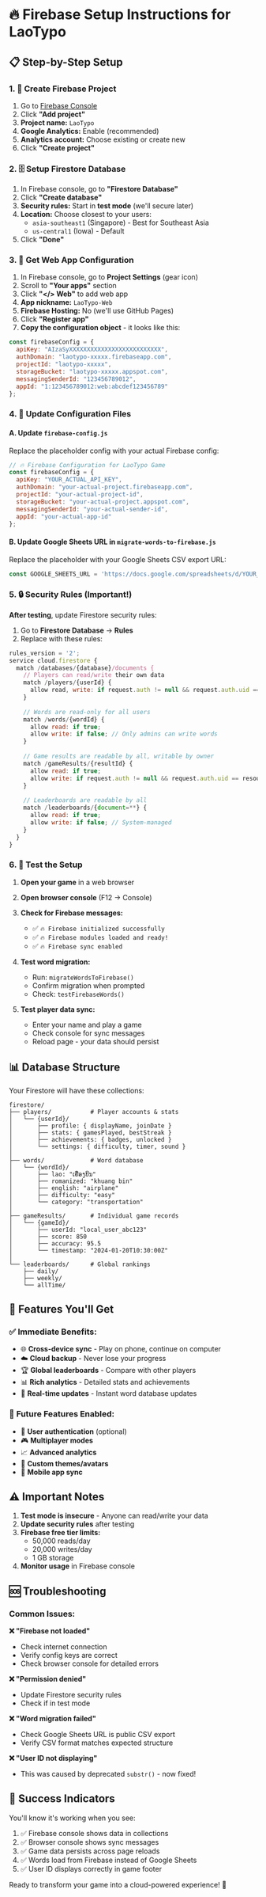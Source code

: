 # 🔥 Firebase Setup Instructions for LaoTypo

## 📋 Step-by-Step Setup

### 1. 🚀 Create Firebase Project

1. Go to [Firebase Console](https://console.firebase.google.com/)
2. Click **"Add project"**
3. **Project name:** `LaoTypo`
4. **Google Analytics:** Enable (recommended)
5. **Analytics account:** Choose existing or create new
6. Click **"Create project"**

### 2. 🗄️ Setup Firestore Database

1. In Firebase console, go to **"Firestore Database"**
2. Click **"Create database"**
3. **Security rules:** Start in **test mode** (we'll secure later)
4. **Location:** Choose closest to your users:
   - `asia-southeast1` (Singapore) - Best for Southeast Asia
   - `us-central1` (Iowa) - Default
5. Click **"Done"**

### 3. 🔧 Get Web App Configuration

1. In Firebase console, go to **Project Settings** (gear icon)
2. Scroll to **"Your apps"** section
3. Click **"</> Web"** to add web app
4. **App nickname:** `LaoTypo-Web`
5. **Firebase Hosting:** No (we'll use GitHub Pages)
6. Click **"Register app"**
7. **Copy the configuration object** - it looks like this:

```javascript
const firebaseConfig = {
  apiKey: "AIzaSyXXXXXXXXXXXXXXXXXXXXXXXXXX",
  authDomain: "laotypo-xxxxx.firebaseapp.com",
  projectId: "laotypo-xxxxx", 
  storageBucket: "laotypo-xxxxx.appspot.com",
  messagingSenderId: "123456789012",
  appId: "1:123456789012:web:abcdef123456789"
};
```

### 4. 📝 Update Configuration Files

#### A. Update `firebase-config.js`

Replace the placeholder config with your actual Firebase config:

```javascript
// 🔥 Firebase Configuration for LaoTypo Game
const firebaseConfig = {
  apiKey: "YOUR_ACTUAL_API_KEY",
  authDomain: "your-actual-project.firebaseapp.com", 
  projectId: "your-actual-project-id",
  storageBucket: "your-actual-project.appspot.com",
  messagingSenderId: "your-actual-sender-id",
  appId: "your-actual-app-id"
};
```

#### B. Update Google Sheets URL in `migrate-words-to-firebase.js`

Replace the placeholder with your Google Sheets CSV export URL:

```javascript
const GOOGLE_SHEETS_URL = 'https://docs.google.com/spreadsheets/d/YOUR_SHEET_ID/export?format=csv';
```

### 5. 🔒 Security Rules (Important!)

**After testing**, update Firestore security rules:

1. Go to **Firestore Database** → **Rules**
2. Replace with these rules:

```javascript
rules_version = '2';
service cloud.firestore {
  match /databases/{database}/documents {
    // Players can read/write their own data
    match /players/{userId} {
      allow read, write: if request.auth != null && request.auth.uid == userId;
    }
    
    // Words are read-only for all users
    match /words/{wordId} {
      allow read: if true;
      allow write: if false; // Only admins can write words
    }
    
    // Game results are readable by all, writable by owner
    match /gameResults/{resultId} {
      allow read: if true;
      allow write: if request.auth != null && request.auth.uid == resource.data.userId;
    }
    
    // Leaderboards are readable by all
    match /leaderboards/{document=**} {
      allow read: if true;
      allow write: if false; // System-managed
    }
  }
}
```

### 6. 🧪 Test the Setup

1. **Open your game** in a web browser
2. **Open browser console** (F12 → Console)
3. **Check for Firebase messages:**
   - ✅ `🔥 Firebase initialized successfully`
   - ✅ `🔥 Firebase modules loaded and ready!`
   - ✅ `🔥 Firebase sync enabled`

4. **Test word migration:**
   - Run: `migrateWordsToFirebase()`
   - Confirm migration when prompted
   - Check: `testFirebaseWords()`

5. **Test player data sync:**
   - Enter your name and play a game
   - Check console for sync messages
   - Reload page - your data should persist

## 📊 Database Structure

Your Firestore will have these collections:

```
firestore/
├── players/           # Player accounts & stats
│   └── {userId}/
│       ├── profile: { displayName, joinDate }
│       ├── stats: { gamesPlayed, bestStreak }
│       ├── achievements: { badges, unlocked }
│       └── settings: { difficulty, timer, sound }
│
├── words/             # Word database 
│   └── {wordId}/
│       ├── lao: "ເຄື່ອງບິນ"
│       ├── romanized: "khuang bin"
│       ├── english: "airplane"
│       ├── difficulty: "easy"
│       └── category: "transportation"
│
├── gameResults/       # Individual game records
│   └── {gameId}/
│       ├── userId: "local_user_abc123"
│       ├── score: 850
│       ├── accuracy: 95.5
│       └── timestamp: "2024-01-20T10:30:00Z"
│
└── leaderboards/      # Global rankings
    ├── daily/
    ├── weekly/
    └── allTime/
```

## 🎯 Features You'll Get

### ✅ **Immediate Benefits:**
- 🌐 **Cross-device sync** - Play on phone, continue on computer
- ☁️ **Cloud backup** - Never lose your progress
- 🏆 **Global leaderboards** - Compare with other players
- 📊 **Rich analytics** - Detailed stats and achievements
- 🔄 **Real-time updates** - Instant word database updates

### 🚀 **Future Features Enabled:**
- 👥 **User authentication** (optional)
- 🎮 **Multiplayer modes**
- 📈 **Advanced analytics**
- 🎨 **Custom themes/avatars**
- 📱 **Mobile app sync**

## ⚠️ Important Notes

1. **Test mode is insecure** - Anyone can read/write your data
2. **Update security rules** after testing
3. **Firebase free tier limits:**
   - 50,000 reads/day
   - 20,000 writes/day
   - 1 GB storage
4. **Monitor usage** in Firebase console

## 🆘 Troubleshooting

### Common Issues:

**❌ "Firebase not loaded"**
- Check internet connection
- Verify config keys are correct
- Check browser console for detailed errors

**❌ "Permission denied"**
- Update Firestore security rules
- Check if in test mode

**❌ "Word migration failed"**
- Check Google Sheets URL is public CSV export
- Verify CSV format matches expected structure

**❌ "User ID not displaying"**
- This was caused by deprecated `substr()` - now fixed!

## 🎉 Success Indicators

You'll know it's working when you see:

1. ✅ Firebase console shows data in collections
2. ✅ Browser console shows sync messages
3. ✅ Game data persists across page reloads
4. ✅ Words load from Firebase instead of Google Sheets
5. ✅ User ID displays correctly in game footer

Ready to transform your game into a cloud-powered experience! 🚀
